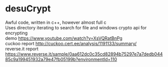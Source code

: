 # desuCrypt
Awful code, written in c++, however almost full c<br>
Uses directory iterating to search for file and windows crypto api for encrypting<br>
demo https://www.youtube.com/watch?v=XsVQRatBnPg<br>
cuckoo report http://cuckoo.cert.ee/analysis/1191133/summary/<br>
reverse.it report https://www.reverse.it/sample/0aa612dc0c35cd82894b75297e7a7dedb04485c9a199451932a79e47fb05199b?environmentId=110
